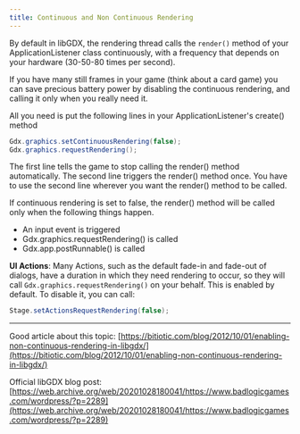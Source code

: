 ```yaml
---
title: Continuous and Non Continuous Rendering
---
```

By default in libGDX, the rendering thread calls the `render()` method of your ApplicationListener class continuously, with a frequency that depends on your hardware (30-50-80 times per second).

If you have many still frames in your game (think about a card game) you can save precious battery power by disabling the continuous rendering, and calling it only when you really need it.

All you need is put the following lines in your ApplicationListener's create() method

```java
Gdx.graphics.setContinuousRendering(false);
Gdx.graphics.requestRendering();
```

The first line tells the game to stop calling the render() method automatically. The second line triggers the render() method once. You have to use the second line wherever you want the render() method to be called.

If continuous rendering is set to false, the render() method will be called only when the following things happen.

  * An input event is triggered
  * Gdx.graphics.requestRendering() is called
  * Gdx.app.postRunnable() is called

**UI Actions**: Many Actions, such as the default fade-in and fade-out of dialogs, have a duration in which they need rendering to occur, so they will call `Gdx.graphics.requestRendering()` on your behalf.  This is enabled by default. To disable it, you can call:

```java
Stage.setActionsRequestRendering(false);
```
----

Good article about this topic: [https://bitiotic.com/blog/2012/10/01/enabling-non-continuous-rendering-in-libgdx/](https://bitiotic.com/blog/2012/10/01/enabling-non-continuous-rendering-in-libgdx/)

Official libGDX blog post: [https://web.archive.org/web/20201028180041/https://www.badlogicgames.com/wordpress/?p=2289](https://web.archive.org/web/20201028180041/https://www.badlogicgames.com/wordpress/?p=2289)
